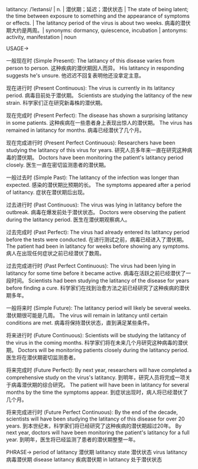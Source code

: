 latitancy: /ˈleɪtənsi/ | n. | 潜伏期；延迟；潜伏状态 | The state of being latent; the time between exposure to something and the appearance of symptoms or effects. |  The latitancy period of the virus is about two weeks.  病毒的潜伏期大约是两周。| synonyms: dormancy, quiescence, incubation | antonyms: activity, manifestation | noun


USAGE->

一般现在时 (Simple Present):
The latitancy of this disease varies from person to person.  这种疾病的潜伏期因人而异。
His latitancy in responding suggests he's unsure. 他迟迟不回复表明他还没拿定主意。

现在进行时 (Present Continuous):
The virus is currently in its latitancy period.  病毒目前处于潜伏期。
Scientists are studying the latitancy of the new strain. 科学家们正在研究新毒株的潜伏期。

现在完成时 (Present Perfect):
The disease has shown a surprising latitancy in some patients.  这种疾病在一些患者身上表现出惊人的潜伏期。
The virus has remained in latitancy for months. 病毒已经潜伏了几个月。

现在完成进行时 (Present Perfect Continuous):
Researchers have been studying the latitancy of this virus for years.  研究人员多年来一直在研究这种病毒的潜伏期。
Doctors have been monitoring the patient's latitancy period closely.  医生一直在密切监测患者的潜伏期。

一般过去时 (Simple Past):
The latitancy of the infection was longer than expected.  感染的潜伏期比预期的长。
The symptoms appeared after a period of latitancy.  症状在潜伏期后出现。

过去进行时 (Past Continuous):
The virus was lying in latitancy before the outbreak. 病毒在爆发前处于潜伏状态。
Doctors were observing the patient during the latitancy period.  医生在潜伏期观察病人。

过去完成时 (Past Perfect):
The virus had already entered its latitancy period before the tests were conducted.  在进行测试之前，病毒已经进入了潜伏期。
The patient had been in latitancy for weeks before showing any symptoms.  病人在出现任何症状之前已经潜伏了数周。

过去完成进行时 (Past Perfect Continuous):
The virus had been lying in latitancy for some time before it became active.  病毒在活跃之前已经潜伏了一段时间。
Scientists had been studying the latitancy of the disease for years before finding a cure.  科学家们在找到治愈方法之前已经研究了这种疾病的潜伏期多年。

一般将来时 (Simple Future):
The latitancy period will likely be several weeks.  潜伏期很可能是几周。
The virus will remain in latitancy until certain conditions are met.  病毒将保持潜伏状态，直到满足某些条件。

将来进行时 (Future Continuous):
Scientists will be studying the latitancy of the virus in the coming months.  科学家们将在未来几个月研究这种病毒的潜伏期。
Doctors will be monitoring patients closely during the latitancy period.  医生将在潜伏期密切监测患者。


将来完成时 (Future Perfect):
By next year, researchers will have completed a comprehensive study on the virus's latitancy.  到明年，研究人员将完成一项关于病毒潜伏期的综合研究。
The patient will have been in latitancy for several months by the time the symptoms appear.  到症状出现时，病人将已经潜伏了几个月。

将来完成进行时 (Future Perfect Continuous):
By the end of the decade, scientists will have been studying the latitancy of this disease for over 20 years.  到本世纪末，科学家们将已经研究了这种疾病的潜伏期超过20年。
By next year, doctors will have been monitoring the patient's latitancy for a full year.  到明年，医生将已经监测了患者的潜伏期整整一年。


PHRASE->
period of latitancy  潜伏期
latitancy state  潜伏状态
virus latitancy 病毒潜伏期
disease latitancy 疾病潜伏期
in latitancy 处于潜伏状态
